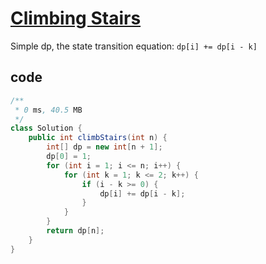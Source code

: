 # [Climbing Stairs](https://leetcode.com/problems/climbing-stairs/)

Simple dp, the state transition equation: `dp[i] += dp[i - k]`

## code

```java
/**
 * 0 ms, 40.5 MB
 */
class Solution {
    public int climbStairs(int n) {
        int[] dp = new int[n + 1];
        dp[0] = 1;
        for (int i = 1; i <= n; i++) {
            for (int k = 1; k <= 2; k++) {
                if (i - k >= 0) {
                    dp[i] += dp[i - k];
                }
            }
        }
        return dp[n];
    }
}
```
